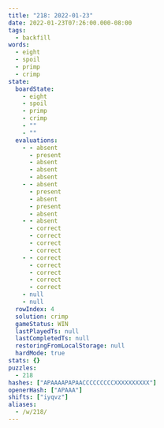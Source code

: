 ```yaml
---
title: "218: 2022-01-23"
date: 2022-01-23T07:26:00.000-08:00
tags:
  - backfill
words:
  - eight
  - spoil
  - primp
  - crimp
state:
  boardState:
    - eight
    - spoil
    - primp
    - crimp
    - ""
    - ""
  evaluations:
    - - absent
      - present
      - absent
      - absent
      - absent
    - - absent
      - present
      - absent
      - present
      - absent
    - - absent
      - correct
      - correct
      - correct
      - correct
    - - correct
      - correct
      - correct
      - correct
      - correct
    - null
    - null
  rowIndex: 4
  solution: crimp
  gameStatus: WIN
  lastPlayedTs: null
  lastCompletedTs: null
  restoringFromLocalStorage: null
  hardMode: true
stats: {}
puzzles:
  - 218
hashes: ["APAAAAPAPAACCCCCCCCCXXXXXXXXXX"]
openerHash: ["APAAA"]
shifts: ["iyqvz"]
aliases:
  - /w/218/
---
```

<!-- more -->
